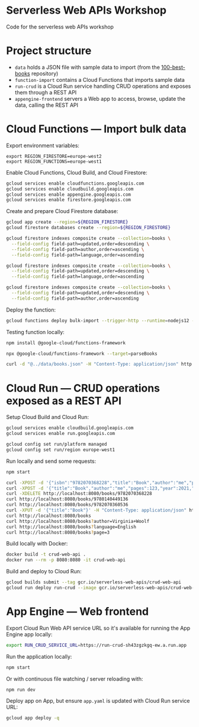 # Serverless Web APIs Workshop

Code for the serverless web APIs workshop

# Project structure

* `data` holds a JSON file with sample data to import (from the [100-best-books](https://github.com/benoitvallon/100-best-books/blob/master/books.json) repository)
* `function-import` contains a Cloud Functions that imports sample data
* `run-crud` is a Cloud Run service handling CRUD operations and exposes them through a REST API
* `appengine-frontend` servers a Web app to access, browse, update the data, calling the REST API

# Cloud Functions — Import bulk data

Export environment variables:
```
export REGION_FIRESTORE=europe-west2
export REGION_FUNCTIONS=europe-west1
```

Enable Cloud Functions, Cloud Build, and Cloud Firestore:
```bash
gcloud services enable cloudfunctions.googleapis.com
gcloud services enable cloudbuild.googleapis.com
gcloud services enable appengine.googleapis.com
gcloud services enable firestore.googleapis.com
```

Create and prepare Cloud Firestore database:
```bash
gcloud app create --region=${REGION_FIRESTORE}
gcloud firestore databases create --region=${REGION_FIRESTORE}

gcloud firestore indexes composite create --collection=books \
  --field-config field-path=updated,order=descending \
  --field-config field-path=author,order=ascending \
  --field-config field-path=language,order=ascending

gcloud firestore indexes composite create --collection=books \
  --field-config field-path=updated,order=descending \
  --field-config field-path=language,order=ascending

gcloud firestore indexes composite create --collection=books \
  --field-config field-path=updated,order=descending \
  --field-config field-path=author,order=ascending
```

Deploy the function:
```bash
gcloud functions deploy bulk-import --trigger-http --runtime=nodejs12 --allow-unauthenticated --region=$REGION_FUNCTIONS --source=.
```

Testing function locally:
```bash
npm install @google-cloud/functions-framework

npx @google-cloud/functions-framework --target=parseBooks

curl -d "@../data/books.json" -H "Content-Type: application/json" http://localhost:8080/
```

# Cloud Run — CRUD operations exposed as a REST API

Setup Cloud Build and Cloud Run:
```bash
gcloud services enable cloudbuild.googleapis.com
gcloud services enable run.googleapis.com

gcloud config set run/platform managed
gcloud config set run/region europe-west1
```

Run locally and send some requests:
```bash
npm start

curl -XPOST -d '{"isbn":"9782070368228","title":"Book","author":"me","pages":123,"year":2021,"language":"French","country":"France"}' -H "Content-Type: application/json" http://localhost:8080/books
curl -XPOST -d '{"title":"Book","author":"me","pages":123,"year":2021,"language":"French","country":"France"}' -H "Content-Type: application/json" http://localhost:8080/books/9782070368228
curl -XDELETE http://localhost:8080/books/9782070368228
curl http://localhost:8080/books/9780140449136
curl http://localhost:8080/books/9782070360536
curl -XPUT -d '{"title":"Book"}' -H "Content-Type: application/json" http://localhost:8080/books/9780003701203
curl http://localhost:8080/books
curl http://localhost:8080/books?author=Virginia+Woolf
curl http://localhost:8080/books?language=English
curl http://localhost:8080/books?page=3
```

Build locally with Docker:
```bash
docker build -t crud-web-api .
docker run --rm -p 8080:8080 -it crud-web-api
```

Build and deploy to Cloud Run:
```bash
gcloud builds submit --tag gcr.io/serverless-web-apis/crud-web-api
gcloud run deploy run-crud --image gcr.io/serverless-web-apis/crud-web-api --allow-unauthenticated
```

# App Engine — Web frontend

Export Cloud Run Web API service URL so it's available for running the App Engine app locally:
```bash
export RUN_CRUD_SERVICE_URL=https://run-crud-sh43zgzkgq-ew.a.run.app
```

Run the application locally:
```bash
npm start
```

Or with continuous file watching / server reloading with:
```bash
npm run dev
```

Deploy app on App, but ensure `app.yaml` is updated with Cloud Run service URL:
```bash
gcloud app deploy -q
```